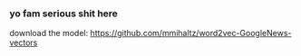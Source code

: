 ### yo fam serious shit here

download the model:
https://github.com/mmihaltz/word2vec-GoogleNews-vectors
